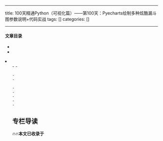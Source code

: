 
--- 
title:  100天精通Python（可视化篇）——第100天：Pyecharts绘制多种炫酷漏斗图参数说明+代码实战 
tags: []
categories: [] 

---


#### 文章目录

  - 
  - 
  <li>
   <ul>
    - 
    - 
   
    - 
    - 
   
    - 
    - 
    - 
    - 
    - 
   


## 专栏导读

🔥🔥**本文已收录于**<font size="4" color="red"></font>
